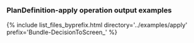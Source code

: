### PlanDefinition-apply operation output examples

{% include list_files_byprefix.html directory='../examples/apply' prefix='Bundle-DecisionToScreen_' %}